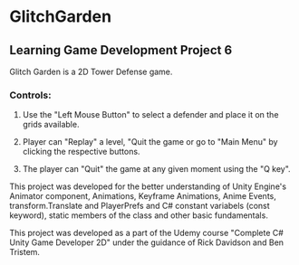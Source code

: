 # GlitchGarden
## Learning Game Development Project 6

Glitch Garden is a 2D Tower Defense game.

### Controls:

1. Use the "Left Mouse Button" to select a defender and place it on the grids available.

2. Player can "Replay" a level, "Quit the game or go to "Main Menu" by clicking the respective buttons.

3. The player can "Quit" the game at any given moment using the "Q key".

This project was developed for the better understanding of Unity Engine's Animator component, Animations, Keyframe Animations, Anime Events, transform.Translate and PlayerPrefs and C# constant variabels (const keyword), static members of the class and other basic fundamentals.

This project was developed as a part of the Udemy course "Complete C# Unity Game Developer 2D" under the guidance of Rick Davidson and Ben Tristem.

